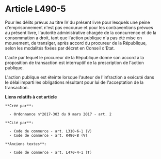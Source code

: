 # Article L490-5

Pour les délits prévus au titre IV du présent livre pour lesquels une peine d'emprisonnement n'est pas encourue et pour les
contraventions prévues au présent livre, l'autorité administrative chargée de la concurrence et de la consommation a droit,
tant que l'action publique n'a pas été mise en mouvement, de transiger, après accord du procureur de la République, selon les
modalités fixées par décret en Conseil d'Etat.

L'acte par lequel le procureur de la République donne son accord à la proposition de transaction est interruptif de la
prescription de l'action publique.

L'action publique est éteinte lorsque l'auteur de l'infraction a exécuté dans le délai imparti les obligations résultant pour
lui de l'acceptation de la transaction.

**Liens relatifs à cet article**

	**Créé par**:

	  - Ordonnance n°2017-303 du 9 mars 2017 - art. 2

	**Cité par**:

	  - Code de commerce - art. L310-6-1 (V)
	  - Code de commerce - art. R490-8 (V)

	**Anciens textes**:

	  - Code de commerce - art. L470-4-1 (T)
